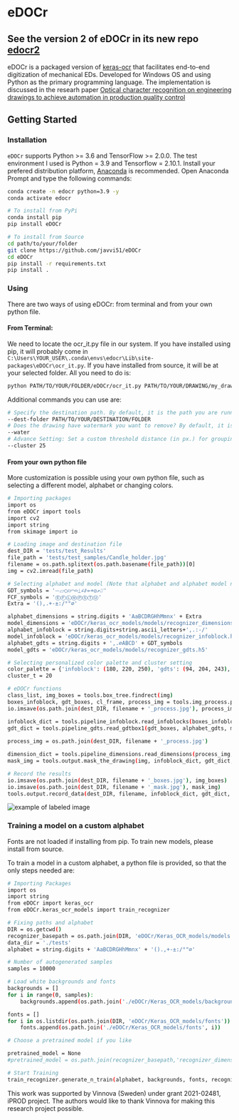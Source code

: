 # eDOCr
## See the version 2 of eDOCr in its new repo [edocr2](https://github.com/javvi51/edocr2)
eDOCr is a packaged version of [keras-ocr](https://github.com/faustomorales/keras-ocr) that facilitates end-to-end digitization of mechanical EDs. Developed for Windows OS and using Python as the primary programming language. The implementation is discussed in the researh paper [Optical character recognition on engineering drawings to achieve automation in production quality control](https://www.frontiersin.org/articles/10.3389/fmtec.2023.1154132/full) 

## Getting Started

### Installation

`eDOCr` supports Python >= 3.6 and TensorFlow >= 2.0.0. The test environment I used is Python = 3.9 and Tensorflow = 2.10.1.
Install your prefered distribution platform, [Anaconda](https://www.anaconda.com/products/distribution) is recommended.
Open Anaconda Prompt and type the following commands:


```bash
conda create -n edocr python=3.9 -y 
conda activate edocr

# To install from PyPi
conda install pip
pip install eDOCr

# To install from Source
cd path/to/your/folder
git clone https://github.com/javvi51/eDOCr
cd eDOCr
pip install -r requirements.txt
pip install .
```

### Using 

There are two ways of using eDOCr: from terminal and from your own python file.

#### From Terminal:

We need to locate the ocr_it.py file in our system. If you have installed using pip, it will probably come in ```C:\Users\YOUR_USER\.conda\envs\edocr\Lib\site-packages\eDOCr\ocr_it.py```. If you have installed from source, it will be at your selected folder. All you need to do is:

```bash
python PATH/TO/YOUR/FOLDER/eDOCr/ocr_it.py PATH/TO/YOUR/DRAWING/my_drawing.pdf

```

Additional commands you can use are:

```bash
# Specify the destination path. By default, it is the path you are running your code from.
--dest-folder PATH/TO/YOUR/DESTINATION/FOLDER
# Does the drawing have watermark you want to remove? By default, it is not considered.
--water
# Advance Setting: Set a custom threshold distance (in px.) for grouping detections. Default is 20px.
--cluster 25
```

#### From your own python file

More customization is possible using your own python file, such as selecting a different model, alphabet or changing colors.

```bash
# Importing packages
import os
from eDOCr import tools
import cv2
import string
from skimage import io

# Loading image and destination file
dest_DIR = 'tests/test_Results'
file_path = 'tests/test_samples/Candle_holder.jpg'
filename = os.path.splitext(os.path.basename(file_path))[0]
img = cv2.imread(file_path)

# Selecting alphabet and model (Note that alphabet and alphabet model need to match)
GDT_symbols = '⏤⏥○⌭⌒⌓⏊∠⫽⌯⌖◎↗⌰'
FCF_symbols = 'ⒺⒻⓁⓂⓅⓈⓉⓊ'
Extra = '(),.+-±:/°"⌀'

alphabet_dimensions = string.digits + 'AaBCDRGHhMmnx' + Extra
model_dimensions = 'eDOCr/keras_ocr_models/models/recognizer_dimensions.h5'
alphabet_infoblock = string.digits+string.ascii_letters+',.:-/'
model_infoblock = 'eDOCr/keras_ocr_models/models/recognizer_infoblock.h5'
alphabet_gdts = string.digits + ',.⌀ABCD' + GDT_symbols
model_gdts = 'eDOCr/keras_ocr_models/models/recognizer_gdts.h5'

# Selecting personalized color palette and cluster setting
color_palette = {'infoblock': (180, 220, 250), 'gdts': (94, 204, 243), 'dimensions': (93, 206, 175), 'frame': (167, 234, 82), 'flag': (241, 65, 36)}
cluster_t = 20

# eDOCr functions
class_list, img_boxes = tools.box_tree.findrect(img)
boxes_infoblock, gdt_boxes, cl_frame, process_img = tools.img_process.process_rect(class_list, img)
io.imsave(os.path.join(dest_DIR, filename + '_process.jpg'), process_img)

infoblock_dict = tools.pipeline_infoblock.read_infoblocks(boxes_infoblock, img, alphabet_infoblock, model_infoblock)
gdt_dict = tools.pipeline_gdts.read_gdtbox1(gdt_boxes, alphabet_gdts, model_gdts, alphabet_dimensions, model_dimensions)
 
process_img = os.path.join(dest_DIR, filename + '_process.jpg')

dimension_dict = tools.pipeline_dimensions.read_dimensions(process_img, alphabet_dimensions, model_dimensions, cluster_t)
mask_img = tools.output.mask_the_drawing(img, infoblock_dict, gdt_dict, dimension_dict, cl_frame, color_palette)

# Record the results
io.imsave(os.path.join(dest_DIR, filename + '_boxes.jpg'), img_boxes)
io.imsave(os.path.join(dest_DIR, filename + '_mask.jpg'), mask_img)
tools.output.record_data(dest_DIR, filename, infoblock_dict, gdt_dict, dimension_dict)
```
![example of labeled image](https://github.com/javvi51/eDOCr/releases/download/v1.0.0/Candle_holder_mask.jpg)
### Training a model on a custom alphabet
Fonts are not loaded if installing from pip. To train new models, please install from source.

To train a model in a custom alphabet, a python file is provided, so that the only steps needed are:


```bash
# Importing Packages
import os
import string
from eDOCr import keras_ocr
from eDOCr.keras_ocr_models import train_recognizer

# Fixing paths and alphabet
DIR = os.getcwd()
recognizer_basepath = os.path.join(DIR, 'eDOCr/Keras_OCR_models/models')
data_dir = './tests'
alphabet = string.digits + 'AaBCDRGHhMmnx' + '().,+-±:/°"⌀'

# Number of autogenerated samples
samples = 10000

# Load white backgrounds and fonts
backgrounds = []
for i in range(0, samples):
    backgrounds.append(os.path.join('./eDOCr/Keras_OCR_models/backgrounds/0.jpg'))

fonts = []
for i in os.listdir(os.path.join(DIR, 'eDOCr/Keras_OCR_models/fonts')):
    fonts.append(os.path.join('./eDOCr/Keras_OCR_models/fonts', i))

# Choose a pretrained model if you like

pretrained_model = None 
#pretrained_model = os.path.join(recognizer_basepath,'recognizer_dimensions.h5')

# Start Training 
train_recognizer.generate_n_train(alphabet, backgrounds, fonts, recognizer_basepath=recognizer_basepath, pretrained_model=pretrained_model)
```

This work was supported by Vinnova (Sweden) under grant 2021-02481, iPROD project. The authors would like to thank Vinnova for making this research project possible.
